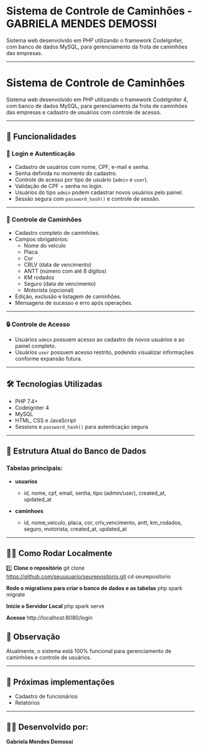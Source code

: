 # Sistema de Controle de Caminhões - GABRIELA MENDES DEMOSSI

Sistema web desenvolvido em PHP utilizando o framework CodeIgniter, com banco de dados MySQL, para gerenciamento da frota de caminhões das empresas.

---
# Sistema de Controle de Caminhões

Sistema web desenvolvido em PHP utilizando o framework CodeIgniter 4, com banco de dados MySQL, para gerenciamento da frota de caminhões das empresas e cadastro de usuários com controle de acesso.

---

## 🚀 Funcionalidades 

### 🔐 Login e Autenticação
- Cadastro de usuários com nome, CPF, e-mail e senha.
- Senha definida no momento do cadastro.
- Controle de acesso por tipo de usuário (`admin` e `user`).
- Validação de CPF + senha no login.
- Usuários do tipo `admin` podem cadastrar novos usuários pelo painel.
- Sessão segura com `password_hash()` e controle de sessão.

---

### 🚛 Controle de Caminhões
- Cadastro completo de caminhões.
- Campos obrigatórios:
  - Nome do veículo
  - Placa
  - Cor
  - CRLV (data de vencimento)
  - ANTT (número com até 8 dígitos)
  - KM rodados
  - Seguro (data de vencimento)
  - Motorista (opcional)
- Edição, exclusão e listagem de caminhões.
- Mensagens de sucesso e erro após operações.

---

### 🔒 Controle de Acesso
- Usuários `admin` possuem acesso ao cadastro de novos usuários e ao painel completo.
- Usuários `user` possuem acesso restrito, podendo visualizar informações conforme expansão futura.

---

## 🛠️ Tecnologias Utilizadas
- PHP 7.4+
- CodeIgniter 4
- MySQL
- HTML, CSS e JavaScript
- Sessions e `password_hash()` para autenticação segura

---

## 💾 Estrutura Atual do Banco de Dados
### Tabelas principais:
- **usuarios**
  - id, nome, cpf, email, senha, tipo (admin/user), created_at, updated_at

- **caminhoes**
  - id, nome_veiculo, placa, cor, crlv_vencimento, antt, km_rodados, seguro, motorista, created_at, updated_at

---

## 🏃‍♀️ Como Rodar Localmente

1️⃣ **Clone o repositório**
git clone https://github.com/seuusuario/seurepositorio.git
cd seurepositorio

**Rode o migrations para criar o banco de dados e as tabelas**
php spark migrate

**Inicie o Servidor Local**
php spark serve

**Acesse**
http://localhost:8080/login

## 📜 Observação
Atualmente, o sistema está 100% funcional para gerenciamento de caminhões e controle de usuários.

---

## 🚀 Próximas implementações
- Cadastro de funcionários
- Relatórios

---

## 👩‍💻 Desenvolvido por:
**Gabriela Mendes Demossi**
